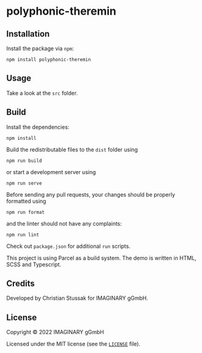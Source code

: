 # polyphonic-theremin

## Installation

Install the package via `npm`:

```shell
npm install polyphonic-theremin
```

## Usage

Take a look at the `src` folder.

## Build

Install the dependencies:

```shell
npm install
```

Build the redistributable files to the `dist` folder using

```shell
npm run build
```

or start a development server using

```shell
npm run serve
```

Before sending any pull requests, your changes should be properly formatted
using

```shell
npm run format
```

and the linter should not have any complaints:

```shell
npm run lint
```

Check out `package.json` for additional `run` scripts.

This project is using Parcel as a build system. The demo is written in HTML,
SCSS and Typescript.

## Credits

Developed by Christian Stussak for IMAGINARY gGmbH.

## License

Copyright © 2022 IMAGINARY gGmbH

Licensed under the MIT license (see the [`LICENSE`](LICENSE) file).
